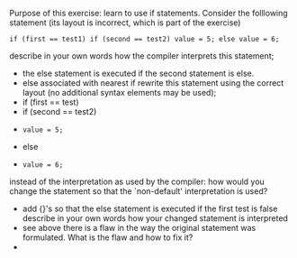 Purpose of this exercise: learn to use if statements.
Consider the folllowing statement (its layout is incorrect, which is part of the exercise)


    if (first == test1) if (second == test2) value = 5; else value = 6;
    
describe in your own words how the compiler interprets this statement;
  - the else statement is executed if the second statement is else.
  - else associated with nearest if 
rewrite this statement using the correct layout (no additional syntax elements may be used);
  - if (first == test)
  -   if (second == test2)
  -     value = 5;
  -   else
  -     value = 6; 
instead of the interpretation as used by the compiler: how would you change the statement so that the `non-default' interpretation is used?
  - add {}'s so that the else statement is executed if the first test is false
describe in your own words how your changed statement is interpreted
  - see above
there is a flaw in the way the original statement was formulated. What is the flaw and how to fix it?
  - 
